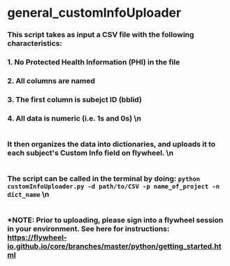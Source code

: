 # general_customInfoUploader

### This script takes as input a CSV file with the following characteristics:
### 1. No Protected Health Information (PHI) in the file
### 2. All columns are named
### 3. The first column is subejct ID (bblid)
### 4. All data is numeric (i.e. 1s and 0s) \n
#
### It then organizes the data into dictionaries, and uploads it to each subject's Custom Info field on flywheel. \n
#
#
### The script can be called in the terminal by doing: ```python customInfoUploader.py -d path/to/CSV -p name_of_project -n dict_name``` \n 
#
### *NOTE: Prior to uploading, please sign into a flywheel session in your environment. See here for instructions: https://flywheel-io.github.io/core/branches/master/python/getting_started.html
